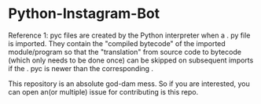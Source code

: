 # Python-Instagram-Bot
Reference 1: pyc files are created by the Python interpreter when a . py file is imported. They contain the "compiled bytecode" of the imported module/program so that the "translation" from source code to bytecode (which only needs to be done once) can be skipped on subsequent imports if the . pyc is newer than the corresponding .

This repository is an absolute god-dam mess. So if you are interested, you can open an(or multiple) issue for contributing is this repo.
